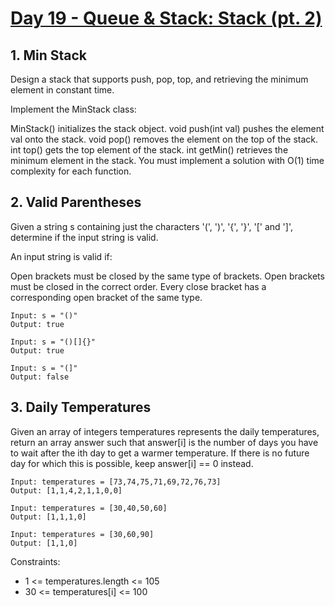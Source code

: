 #  [Day 19 - Queue & Stack: Stack (pt. 2)](https://leetcode.com/explore/learn/card/queue-stack/230/usage-stack/)

## 1. Min Stack

Design a stack that supports push, pop, top, and retrieving the minimum element in constant time.

Implement the MinStack class:

MinStack() initializes the stack object.
void push(int val) pushes the element val onto the stack.
void pop() removes the element on the top of the stack.
int top() gets the top element of the stack.
int getMin() retrieves the minimum element in the stack.
You must implement a solution with O(1) time complexity for each function.

## 2. Valid Parentheses

Given a string s containing just the characters '(', ')', '{', '}', '[' and ']', determine if the input string is valid.

An input string is valid if:

Open brackets must be closed by the same type of brackets.
Open brackets must be closed in the correct order.
Every close bracket has a corresponding open bracket of the same type.

 
```
Input: s = "()"
Output: true
```

```
Input: s = "()[]{}"
Output: true
```

```
Input: s = "(]"
Output: false
```

## 3. Daily Temperatures

Given an array of integers temperatures represents the daily temperatures, return an array answer such that answer[i] is the number of days you have to wait after the ith day to get a warmer temperature. If there is no future day for which this is possible, keep answer[i] == 0 instead.

```
Input: temperatures = [73,74,75,71,69,72,76,73]
Output: [1,1,4,2,1,1,0,0]
```

```
Input: temperatures = [30,40,50,60]
Output: [1,1,1,0]
```

```
Input: temperatures = [30,60,90]
Output: [1,1,0]
```
Constraints:
* 1 <= temperatures.length <= 105
* 30 <= temperatures[i] <= 100
